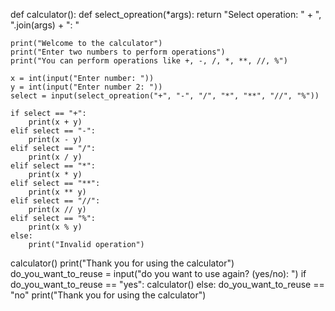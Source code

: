 def calculator():
    def select_opreation(*args):
        return "Select operation: " + ", ".join(args) + ": "
    
    print("Welcome to the calculator")
    print("Enter two numbers to perform operations")
    print("You can perform operations like +, -, /, *, **, //, %")  
    
    x = int(input("Enter number: "))
    y = int(input("Enter number 2: "))
    select = input(select_opreation("+", "-", "/", "*", "**", "//", "%"))
    
    if select == "+":
        print(x + y)
    elif select == "-":
        print(x - y)
    elif select == "/":
        print(x / y)
    elif select == "*":
        print(x * y)
    elif select == "**":
        print(x ** y)
    elif select == "//":
        print(x // y)
    elif select == "%":
        print(x % y)
    else:
        print("Invalid operation")

calculator()
print("Thank you for using the calculator")
do_you_want_to_reuse = input("do you want to use again? (yes/no): ")
if  do_you_want_to_reuse == "yes":
    calculator()
else:
    do_you_want_to_reuse == "no"
    print("Thank you for using the calculator")

